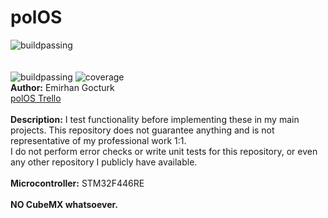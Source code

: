 # polOS
![buildpassing](https://i.ibb.co/kmngm90/pol-OS.png)
<br><br><br>
![buildpassing](https://img.shields.io/badge/build-passing-brightgreen)
![coverage](https://img.shields.io/badge/coverage-0%25-%20red)
<br>
<strong>Author:</strong> Emirhan Gocturk
<br>
[polOS Trello](https://trello.com/b/NjV1Qkpz/polos)
<br><br>
<strong>Description:</strong> I test functionality before
implementing these in my main projects.
This repository does not guarantee anything
and is not representative of my professional 
work 1:1.<br>
I do not perform error checks or write unit
tests for this repository, or even any other 
repository I publicly have available. 
<br><br>
<strong>Microcontroller:</strong> STM32F446RE
<br><br>
<strong>NO CubeMX whatsoever.</strong>